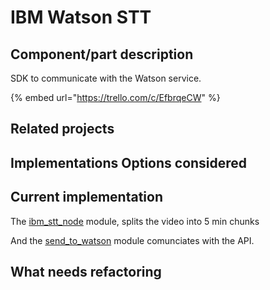 # IBM Watson STT

## Component/part description

SDK to communicate with the Watson service.

{% embed url="https://trello.com/c/EfbrqeCW" %}

## Related projects

## Implementations Options considered

## Current implementation

The [ibm\_stt\_node](https://github.com/OpenNewsLabs/autoEdit_2/tree/master/lib/interactive_transcription_generator/transcriber/ibm_stt_node) module, splits the video into 5 min chunks

And the [send\_to\_watson](https://github.com/OpenNewsLabs/autoEdit_2/blob/master/lib/interactive_transcription_generator/transcriber/ibm_stt_node/send_to_watson.js) module comunciates with the API.

## What needs refactoring

